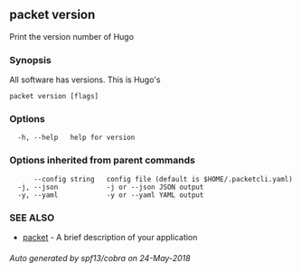 ## packet version

Print the version number of Hugo

### Synopsis

All software has versions. This is Hugo's

```
packet version [flags]
```

### Options

```
  -h, --help   help for version
```

### Options inherited from parent commands

```
      --config string   config file (default is $HOME/.packetcli.yaml)
  -j, --json            -j or --json JSON output
  -y, --yaml            -y or --yaml YAML output
```

### SEE ALSO

* [packet](packet.md)	 - A brief description of your application

###### Auto generated by spf13/cobra on 24-May-2018
